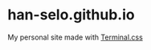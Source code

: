 # han-selo.github.io
My personal site made with [Terminal.css](https://github.com/Gioni06/terminal.css)
